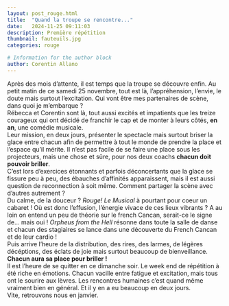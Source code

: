 ```yaml
---
layout: post_rouge.html
title:  "Quand la troupe se rencontre..."
date:   2024-11-25 09:11:03
description: Première répétition
thumbnail: fauteuils.jpg
categories: rouge

# Information for the author block
author: Corentin Allano
---
```

Après des mois d’attente, il est temps que la troupe se découvre enfin. Au petit matin de ce samedi 25 novembre, tout est là, l’appréhension, l’envie, le doute mais surtout l’excitation. 
Qui vont être mes partenaires de scène, dans quoi je m’embarque ?     
Rébecca et Corentin sont là, tout aussi excités et impatients que les treize courageux qui ont décidé de franchir le cap et de monter à leurs côtés, **en an**, une comédie musicale.    
Leur mission, en deux jours, présenter le spectacle mais surtout briser la glace entre chacun afin de permettre à tout le monde de prendre la place 
et l’espace qu’il mérite. Il n’est pas facile de se faire une 
place sous les projecteurs, mais une chose et sûre, pour nos deux coachs **chacun doit pouvoir briller**.     
C’est lors d’exercices étonnants et parfois déconcertants que la 
glace se fissure peu à peu, des ébauches d’affinités apparaissent, 
mais il est aussi question de reconnection à soit même. Comment 
partager la scène avec d’autres autrement ?     
Du calme, de la douceur ? _Rouge! Le Musical_ à pourtant pour coeur 
un cabaret ! Où est donc l’effusion, l’énergie vivace de ces lieux 
vibrants ? A au loin on entend un peu de théorie sur le french 
Cancan, serait-ce le signe de… mais oui ! _Orpheus from the Hell_
résonne dans toute la salle de danse et chacun des stagiaires se 
lance dans une découverte du French Cancan et de leur cardio !     
Puis arrive l’heure de la distribution, des rires, des larmes, de 
légères décéptions, des éclats de joie mais surtout beaucoup de 
bienveillance. **Chacun aura sa place pour briller !**     
Il est l’heure de se quitter en ce dimanche soir. Le week end de 
répétition à été riche en émotions. Chacun vacille entre fatigue et 
excitation, mais tous ont le sourire aux lèvres. Les rencontres humaines 
c’est quand même vraiment bien en général. Et il y en a eu 
beaucoup en deux jours.    
Vite, retrouvons nous en janvier.